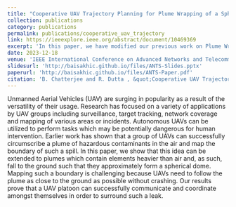 ```yaml
---
title: "Cooperative UAV Trajectory Planning for Plume Wrapping of a Spherical Dome"
collection: publications
category: publications
permalink: publications/cooperative_uav_trajectory
link: https://ieeexplore.ieee.org/abstract/document/10469369
excerpt: 'In this paper, we have modified our previous work on Plume Wrapping in order to allow agents to make corrective action based on the shape of the Plume. In case of contaminants falling to the ground due to the particles being heavier than air, agents can modify their initial assmptions when encountering altitudes that violate safety considerations.'
date: 2023-12-18
venue: 'IEEE International Conference on Advanced Networks and Telecommunications Systems (ANTS)'
slidesurl: 'http://baisakhic.github.io/files/ANTS-Slides.pptx'
paperurl: 'http://baisakhic.github.io/files/ANTS-Paper.pdf'
citation: 'B. Chatterjee and R. Dutta , &quot;Cooperative UAV Trajectory Planning for Plume Wrapping of a Spherical Dome,&quot; <i> 2023 IEEE International Conference on Advanced Networks and Telecommunications Systems (ANTS), Jaipur, India, 2023, pp. 264-269,</i> doi: 10.1109/ANTS59832.2023.10469369.'
---
```



Unmanned Aerial Vehicles (UAV) are surging in popularity as a result of the versatility of their usage. Research has focused on a variety of applications by UAV groups including surveillance, target tracking, network coverage and mapping of various areas or incidents. Autonomous UAVs can be utilized to perform tasks which may be potentially dangerous for human intervention. Earlier work has shown that a group of UAVs can successfully circumscribe a plume of hazardous contaminants in the air and map the boundary of such a spill. In this paper, we show that this idea can be extended to plumes which contain elements heavier than air and, as such, fall to the ground such that they approximately form a spherical dome. Mapping such a boundary is challenging because UAVs need to follow the plume as close to the ground as possible without crashing. Our results prove that a UAV platoon can successfully communicate and coordinate amongst themselves in order to surround such a leak.